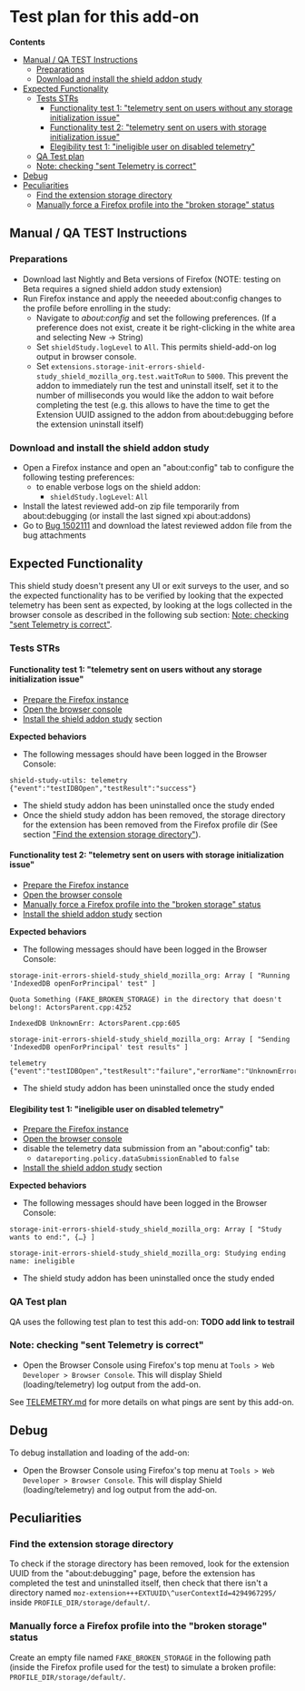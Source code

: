 # Test plan for this add-on

<!-- START doctoc generated TOC please keep comment here to allow auto update -->
<!-- DON'T EDIT THIS SECTION, INSTEAD RE-RUN doctoc TO UPDATE -->

**Contents**

- [Manual / QA TEST Instructions](#manual--qa-test-instructions)
  - [Preparations](#preparations)
  - [Download and install the shield addon study](#download-and-install-the-shield-addon-study)
- [Expected Functionality](#expected-functionality)
  - [Tests STRs](#tests-strs)
    - [Functionality test 1: "telemetry sent on users without any storage initialization issue"](#functionality-test-1-telemetry-sent-on-users-without-any-storage-initialization-issue)
    - [Functionality test 2: "telemetry sent on users with storage initialization issue"](#functionality-test-2-telemetry-sent-on-users-with-storage-initialization-issue)
    - [Elegibility test 1: "ineligible user on disabled telemetry"](#elegibility-test-1-ineligible-user-on-disabled-telemetry)
  - [QA Test plan](#qa-test-plan)
  - [Note: checking "sent Telemetry is correct"](#note-checking-sent-telemetry-is-correct)
- [Debug](#debug)
- [Peculiarities](#peculiarities)
  - [Find the extension storage directory](#find-the-extension-storage-directory)
  - [Manually force a Firefox profile into the "broken storage" status](#manually-force-a-firefox-profile-into-the-broken-storage-status)

<!-- END doctoc generated TOC please keep comment here to allow auto update -->

## Manual / QA TEST Instructions

### Preparations

- Download last Nightly and Beta versions of Firefox (NOTE: testing on Beta requires a signed shield addon study extension)
- Run Firefox instance and apply the neeeded about:config changes to the profile before enrolling in the study:
  - Navigate to _about:config_ and set the following preferences. (If a preference does not exist, create it be right-clicking in the white area and selecting New -> String)
  - Set `shieldStudy.logLevel` to `All`. This permits shield-add-on log output in browser console.
  - Set `extensions.storage-init-errors-shield-study_shield_mozilla_org.test.waitToRun` to `5000`.
    This prevent the addon to immediately run the test and uninstall itself, set it to the number of
    milliseconds you would like the addon to wait before completing the test (e.g. this allows to
    have the time to get the Extension UUID assigned to the addon from about:debugging before the
    extension uninstall itself)

### Download and install the shield addon study

- Open a Firefox instance and open an "about:config" tab to configure the following testing preferences:
  - to enable verbose logs on the shield addon:
    - `shieldStudy.logLevel`: `All`
- Install the latest reviewed add-on zip file temporarily from about:debugging
  (or install the last signed xpi about:addons)
- Go to [Bug 1502111](https://bugzilla.mozilla.org/show_bug.cgi?id=1502111) and download the latest reviewed addon file from the bug attachments

## Expected Functionality

This shield study doesn't present any UI or exit surveys to the user, and so the expected functionality has to be verified by
looking that the expected telemetry has been sent as expected, by looking at the logs collected in the browser console as described in
the following sub section: [Note: checking "sent Telemetry is correct"](#note-checking-sent-telemetry-is-correct).

### Tests STRs

#### Functionality test 1: "telemetry sent on users without any storage initialization issue"

- [Prepare the Firefox instance](#preparations)
- [Open the browser console](#note-checking-sent-telemetry-is-correct)
- [Install the shield addon study](#download-and-install-the-shield-addon-study) section

**Expected behaviors**

- The following messages should have been logged in the Browser Console:

```
shield-study-utils: telemetry {"event":"testIDBOpen","testResult":"success"}
```

- The shield study addon has been uninstalled once the study ended
- Once the shield study addon has been removed, the storage directory for the extension has been removed from the Firefox profile dir (See section ["Find the extension storage directory"](#find-the-extension-storage-directory)).

#### Functionality test 2: "telemetry sent on users with storage initialization issue"

- [Prepare the Firefox instance](#preparations)
- [Open the browser console](#note-checking-sent-telemetry-is-correct)
- [Manually force a Firefox profile into the "broken storage" status](#manually-force-a-firefox-profile-into-the-broken-storage-status)
- [Install the shield addon study](#download-and-install-the-shield-addon-study) section

**Expected behaviors**

- The following messages should have been logged in the Browser Console:

```
storage-init-errors-shield-study_shield_mozilla_org: Array [ "Running 'IndexedDB openForPrincipal' test" ]

Quota Something (FAKE_BROKEN_STORAGE) in the directory that doesn't belong!: ActorsParent.cpp:4252

IndexedDB UnknownErr: ActorsParent.cpp:605

storage-init-errors-shield-study_shield_mozilla_org: Array [ "Sending 'IndexedDB openForPrincipal' test results" ]

telemetry {"event":"testIDBOpen","testResult":"failure","errorName":"UnknownError"}
```

- The shield study addon has been uninstalled once the study ended

#### Elegibility test 1: "ineligible user on disabled telemetry"

- [Prepare the Firefox instance](#preparations)
- [Open the browser console](#note-checking-sent-telemetry-is-correct)
- disable the telemetry data submission from an "about:config" tab:
  - `datareporting.policy.dataSubmissionEnabled` to `false`
- [Install the shield addon study](#download-and-install-the-shield-addon-study) section

**Expected behaviors**

- The following messages should have been logged in the Browser Console:

```
storage-init-errors-shield-study_shield_mozilla_org: Array [ "Study wants to end:", {…} ]

storage-init-errors-shield-study_shield_mozilla_org: Studying ending name: ineligible
```

- The shield study addon has been uninstalled once the study ended

### QA Test plan

QA uses the following test plan to test this add-on: **TODO add link to testrail**

### Note: checking "sent Telemetry is correct"

- Open the Browser Console using Firefox's top menu at `Tools > Web Developer > Browser Console`. This will display Shield (loading/telemetry) log output from the add-on.

See [TELEMETRY.md](./TELEMETRY.md) for more details on what pings are sent by this add-on.

## Debug

To debug installation and loading of the add-on:

- Open the Browser Console using Firefox's top menu at `Tools > Web Developer > Browser Console`. This will display Shield (loading/telemetry) and log output from the add-on.

## Peculiarities

### Find the extension storage directory

To check if the storage directory has been removed, look for the extension UUID from the "about:debugging" page,
before the extension has completed the test and uninstalled itself, then check that there isn't a directory named `moz-extension+++EXTUUID\^userContextId=4294967295/` inside `PROFILE_DIR/storage/default/`.

### Manually force a Firefox profile into the "broken storage" status

Create an empty file named `FAKE_BROKEN_STORAGE` in the following path (inside the Firefox profile used for the test) to simulate a broken profile: `PROFILE_DIR/storage/default/`.
